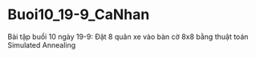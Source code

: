 # Buoi10_19-9_CaNhan
Bài tập buổi 10 ngày 19-9: Đặt 8 quân xe vào bàn cờ 8x8 bằng thuật toán Simulated Annealing
